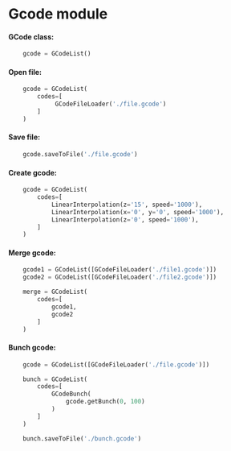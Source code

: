 # Gcode module

#### GCode class:
```python
    gcode = GCodeList()
```

#### Open file:
```python
    gcode = GCodeList(
        codes=[
             GCodeFileLoader('./file.gcode')
        ]
    )
```

#### Save file:
```python
    gcode.saveToFile('./file.gcode')
```

#### Create gcode:
```python
    gcode = GCodeList(
        codes=[
            LinearInterpolation(z='15', speed='1000'),
            LinearInterpolation(x='0', y='0', speed='1000'),
            LinearInterpolation(z='0', speed='1000'),
        ]
    )
```

#### Merge gcode:
```python
    gcode1 = GCodeList([GCodeFileLoader('./file1.gcode')])
    gcode2 = GCodeList([GCodeFileLoader('./file2.gcode')])

    merge = GCodeList(
        codes=[
            gcode1,
            gcode2
        ]
    )
```

#### Bunch gcode:
```python
    gcode = GCodeList([GCodeFileLoader('./file.gcode')])

    bunch = GCodeList(
        codes=[
            GCodeBunch(
                gcode.getBunch(0, 100)
            )
        ]
    )

    bunch.saveToFile('./bunch.gcode')
```
